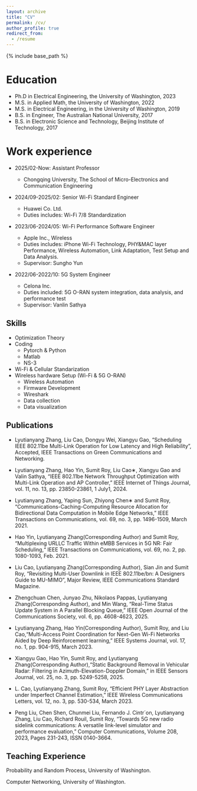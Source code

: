 ```yaml
---
layout: archive
title: "CV"
permalink: /cv/
author_profile: true
redirect_from:
  - /resume
---
```


{% include base_path %}

Education
======
* Ph.D in Electrical Engineering, the University of Washington, 2023
* M.S. in Applied Math, the University of Washington, 2022
* M.S. in Electrical Engineering, in the University of Washington, 2019
* B.S. in Engineer, The Australian National University, 2017
* B.S. in Electronic Science and Technology, Beijing Institute of Technology, 2017

Work experience
======
* 2025/02-Now: Assistant Professor
  * Chongqing University, The School of Micro-Electronics and Communication Engineering

* 2024/09-2025/02: Senior Wi-Fi Standard Engineer
  * Huawei Co. Ltd.
  * Duties includes: Wi-Fi 7/8 Standardization 

* 2023/06-2024/05: Wi-Fi Performance Software Engineer
  * Apple Inc., Wireless
  * Duties includes: iPhone Wi-Fi Technology, PHY&MAC layer Performance, Wireless Automation, Link Adaptation, Test Setup and Data Analysis. 
  * Supervisor: Sungho Yun

* 2022/06-2022/10: 5G System Engineer
  * Celona Inc.
  * Duties included: 5G O-RAN system integration, data analysis, and performance test
  * Supervisor: Vanlin Sathya 
  
Skills
------
* Optimization Theory
* Coding
  * Pytorch & Python
  * Matlab
  * NS-3
* Wi-Fi & Cellular Standarization
* Wireless hardware Setup (Wi-Fi & 5G O-RAN)
  * Wireless Automation
  * Firmware Development
  * Wireshark
  * Data collection
  * Data visualization

Publications
-------
* Lyutianyang Zhang, Liu Cao, Dongyu Wei, Xiangyu Gao, “Scheduling IEEE 802.11be Multi-Link Operation for Low Latency
and High Reliability”, Accepted, IEEE Transactions on Green Communications and Networking.

* Lyutianyang Zhang, Hao Yin, Sumit Roy, Liu Cao∗, Xiangyu Gao and Valin Sathya, “IEEE 802.11be Network Throughput
Optimization with Multi-Link Operation and AP Controller,” IEEE Internet of Things Journal, vol. 11, no. 13, pp. 23850-23861, 1
July1, 2024.

* Lyutianyang Zhang, Yaping Sun, Zhiyong Chen∗ and Sumit Roy, “Communications-Caching-Computing Resource Allocation for
Bidirectional Data Computation in Mobile Edge Networks,” IEEE Transactions on Communications, vol. 69, no. 3, pp. 1496-1509,
March 2021.

* Hao Yin, Lyutianyang Zhang(Corresponding Author) and Sumit Roy, “Multiplexing URLLC Traffic Within eMBB Services in 5G NR: Fair
Scheduling,“ IEEE Transactions on Communications, vol. 69, no. 2, pp. 1080-1093, Feb. 2021.

* Liu Cao, Lyutianyang Zhang(Corresponding Author), Sian Jin and Sumit Roy, “Revisiting Multi-User Downlink in IEEE 802.11be/bn: A Designers
Guide to MU-MIMO”, Major Review, IEEE Communications Standard Magazine.

* Zhengchuan Chen, Junyao Zhu, Nikolaos Pappas, Lyutianyang Zhang(Corresponding Author), and Min Wang, “Real-Time Status Update System in A
Parallel Blocking Queue,” IEEE Open Journal of the Communications Society, vol. 6, pp. 4608-4623, 2025.

* Lyutianyang Zhang, Hao Yin(Corresponding Author), Sumit Roy, and Liu Cao,“Multi-Access Point Coordination for Next-Gen Wi-Fi Networks Aided
by Deep Reinforcement learning,” IEEE Systems Journal, vol. 17, no. 1, pp. 904-915, March 2023.

* Xiangyu Gao, Hao Yin, Sumit Roy, and Lyutianyang Zhang(Corresponding Author),“Static Background Removal in Vehicular Radar: Filtering in
Azimuth-Elevation-Doppler Domain,” in IEEE Sensors Journal, vol. 25, no. 3, pp. 5249-5258, 2025.

* L. Cao, Lyutianyang Zhang, Sumit Roy, “Efficient PHY Layer Abstraction under Imperfect Channel Estimation,” IEEE
Wireless Communications Letters, vol. 12, no. 3, pp. 530-534, March 2023.

* Peng Liu, Chen Shen, Chunmei Liu, Fernando J. Cintr´on, Lyutianyang Zhang, Liu Cao, Richard Rouil, Sumit Roy, “Towards
5G new radio sidelink communications: A versatile link-level simulator and performance evaluation,” Computer Communications,
Volume 208, 2023, Pages 231-243, ISSN 0140-3664.
  
  
Teaching Experience
------
Probability and Random Process, University of Washington.

Computer Networking, University of Washington.
